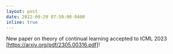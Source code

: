 ```yaml
---
layout: post
date: 2022-09-29 07:59:00-0400
inline: true
---
```


New paper on theory of continual learning accepted to ICML 2023 [https://arxiv.org/pdf/2305.00316.pdf]!

